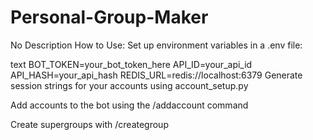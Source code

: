 # Personal-Group-Maker
No Description 
How to Use:
Set up environment variables in a .env file:

text
BOT_TOKEN=your_bot_token_here
API_ID=your_api_id
API_HASH=your_api_hash
REDIS_URL=redis://localhost:6379
Generate session strings for your accounts using account_setup.py

Add accounts to the bot using the /addaccount command

Create supergroups with /creategroup
